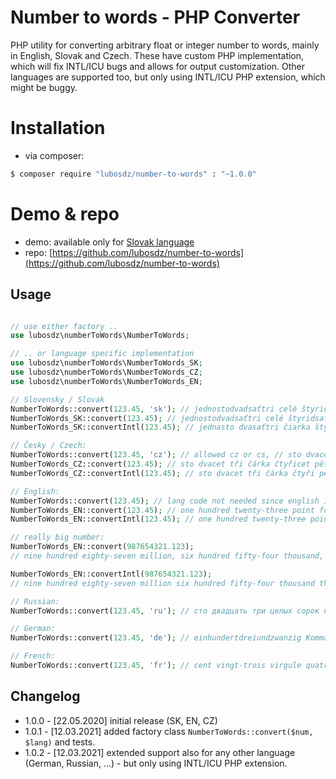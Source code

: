 Number to words - PHP Converter
===============================

PHP utility for converting arbitrary float or integer number to words, mainly in English, Slovak and Czech.
These have custom PHP implementation, which will fix INTL/ICU bugs and allows for output customization.
Other languages are supported too, but only using INTL/ICU PHP extension, which might be buggy.

Installation
============

* via composer:

```bash
$ composer require "lubosdz/number-to-words" : "~1.0.0"
```

Demo & repo
===========

* demo: available only for [Slovak language](https://synet.sk/blog/php/330-cislo-na-slovo)
* repo: [https://github.com/lubosdz/number-to-words](https://github.com/lubosdz/number-to-words)

Usage
-----

```php

// use either factory ..
use lubosdz\numberToWords\NumberToWords;

// .. or language specific implementation
use lubosdz\numberToWords\NumberToWords_SK;
use lubosdz\numberToWords\NumberToWords_CZ;
use lubosdz\numberToWords\NumberToWords_EN;

// Slovensky / Slovak
NumberToWords::convert(123.45, 'sk'); // jednostodvadsaťtri celé štyridsaťpäť
NumberToWords_SK::convert(123.45); // jednostodvadsaťtri celé štyridsaťpäť
NumberToWords_SK::convertIntl(123.45); // jedna­sto dvasať­tri čiarka štyri päť (ICU returns "dvasať", bug)

// Česky / Czech:
NumberToWords::convert(123.45, 'cz'); // allowed cz or cs, // sto dvacet tři čárka čtyřicet pět
NumberToWords_CZ::convert(123.45); // sto dvacet tři čárka čtyřicet pět
NumberToWords_CZ::convertIntl(123.45); // sto dvacet tři čárka čtyři pět

// English:
NumberToWords::convert(123.45); // lang code not needed since english is default
NumberToWords_EN::convert(123.45); // one hundred twenty-three point fourty-five
NumberToWords_EN::convertIntl(123.45); // one hundred twenty-three point four five

// really big number:
NumberToWords_EN::convert(987654321.123);
// nine hundred eighty-seven million, six hundred fifty-four thousand, three hundred twenty-one point one hundred twenty-three

NumberToWords_EN::convertIntl(987654321.123);
// nine hundred eighty-seven million six hundred fifty-four thousand three hundred twenty-one point one two three

// Russian:
NumberToWords::convert(123.45, 'ru'); // сто двадцать три целых сорок пять сотых

// German:
NumberToWords::convert(123.45, 'de'); // ein­hundert­drei­und­zwanzig Komma vier fünf

// French:
NumberToWords::convert(123.45, 'fr'); // cent vingt-trois virgule quatre cinq

```

Changelog
---------

* 1.0.0 - [22.05.2020] initial release (SK, EN, CZ)
* 1.0.1 - [12.03.2021] added factory class `NumberToWords::convert($num, $lang)` and tests.
* 1.0.2 - [12.03.2021] extended support also for any other language (German, Russian, ...) - but only using INTL/ICU PHP extension.
